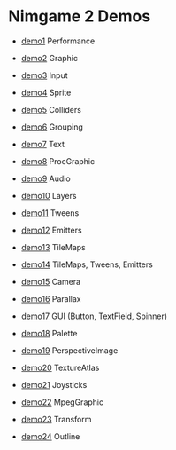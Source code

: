 Nimgame 2 Demos
===============

* [demo1](demo1) Performance

* [demo2](demo2) Graphic

* [demo3](demo3) Input

* [demo4](demo4) Sprite

* [demo5](demo5) Colliders

* [demo6](demo6) Grouping

* [demo7](demo7) Text

* [demo8](demo8) ProcGraphic

* [demo9](demo9) Audio

* [demo10](demo10) Layers

* [demo11](demo11) Tweens

* [demo12](demo12) Emitters

* [demo13](demo13) TileMaps

* [demo14](demo14) TileMaps, Tweens, Emitters

* [demo15](demo15) Camera

* [demo16](demo16) Parallax

* [demo17](demo17) GUI (Button, TextField, Spinner)

* [demo18](demo18) Palette

* [demo19](demo19) PerspectiveImage

* [demo20](demo20) TextureAtlas

* [demo21](demo21) Joysticks

* [demo22](demo22) MpegGraphic

* [demo23](demo23) Transform

* [demo24](demo24) Outline

